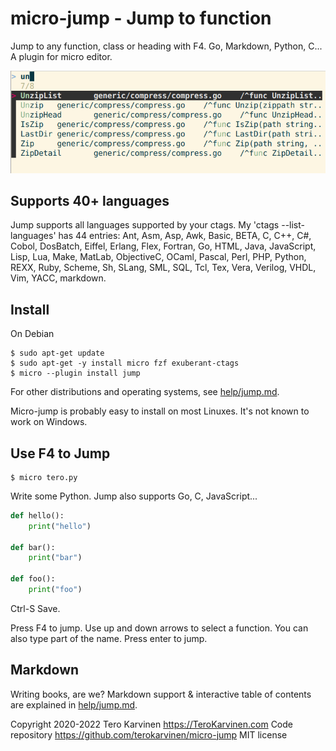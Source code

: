 # micro-jump - Jump to function

Jump to any function, class or heading with F4. Go, Markdown, Python, C... A plugin for micro editor. 

![Screenshot - Jump to a function with F4 - Jump plugin for Micro](img/jump-to-function-F4-micro-editor-karvinen-screenshot.png)

## Supports 40+ languages

Jump supports all languages supported by your ctags. My 'ctags --list-languages' has 44 entries: Ant, Asm, Asp, Awk, Basic, BETA, C, C++, C#, Cobol, DosBatch, Eiffel, Erlang, Flex, Fortran, Go, HTML, Java, JavaScript, Lisp, Lua, Make, MatLab, ObjectiveC, OCaml, Pascal, Perl, PHP, Python, REXX, Ruby, Scheme, Sh, SLang, SML, SQL, Tcl, Tex, Vera, Verilog, VHDL, Vim, YACC, markdown.

## Install

On Debian

	$ sudo apt-get update
	$ sudo apt-get -y install micro fzf exuberant-ctags
	$ micro --plugin install jump

For other distributions and operating systems, see [help/jump.md](help/jump.md). 

Micro-jump is probably easy to install on most Linuxes. It's not known to work on Windows. 

## Use F4 to Jump

	$ micro tero.py

Write some Python. Jump also supports Go, C, JavaScript...

```python
def hello():
    print("hello")

def bar():
    print("bar")

def foo():
    print("foo")
```

Ctrl-S Save. 

Press F4 to jump. Use up and down arrows to select a function. You can also type part of the name. Press enter to jump.

## Markdown

Writing books, are we? Markdown support & interactive table of contents are explained in [help/jump.md](help/jump.md). 

Copyright 2020-2022 Tero Karvinen https://TeroKarvinen.com
Code repository https://github.com/terokarvinen/micro-jump
MIT license

